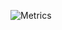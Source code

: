 ![Metrics](https://metrics.lecoq.io/ketphan02?template=classic&repositories.forks=true&lines=1&repositories=1&followup=1&isocalendar=1&projects=1&people=1&achievements=1&notable=1&repositories=100&repositories.batch=100&repositories.forks=true&repositories.affiliations=owner&isocalendar.duration=full-year&followup.sections=repositories&followup.indepth=false&people.limit=24&people.identicons=true&people.identicons.hide=true&people.size=28&people.types=followers%2C%20following&people.shuffle=true&projects.limit=3&projects.descriptions=false&achievements.threshold=B&achievements.secrets=true&achievements.display=detailed&achievements.limit=0&notable.from=organization&notable.repositories=false&notable.indepth=false&notable.types=commit&config.timezone=Asia%2FSaigon&config.twemoji=true&config.octicon=true&config.display=columns)